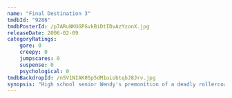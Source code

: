 ```yaml
---
name: "Final Destination 3"
tmdbId: "9286"
tmdbPosterId: /p7ARuNKUGPGvkBiDtIDvAzYzonX.jpg
releaseDate: 2006-02-09
categoryRatings:
    gore: 0
    creepy: 0
    jumpscares: 0
    suspense: 0
    psychological: 0
tmdbBackdropId: /nSV1NIAK0Sp5dM1oiobtqbJ8Jrv.jpg
synopsis: "High school senior Wendy's premonition of a deadly rollercoaster ride saves her life and a lucky few, but not from death itself — which seeks out those who escaped their fate."
---
```

